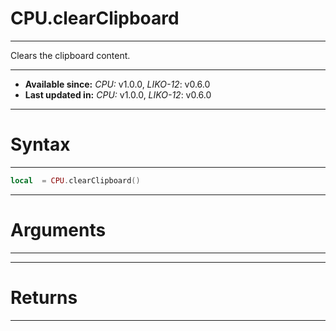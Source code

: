 # CPU.clearClipboard
---

Clears the clipboard content.

---

* **Available since:** _CPU:_ v1.0.0, _LIKO-12_: v0.6.0
* **Last updated in:** _CPU:_ v1.0.0, _LIKO-12_: v0.6.0

---
# Syntax
---

```lua
local  = CPU.clearClipboard()
```

---
# Arguments
---



---
# Returns
---


